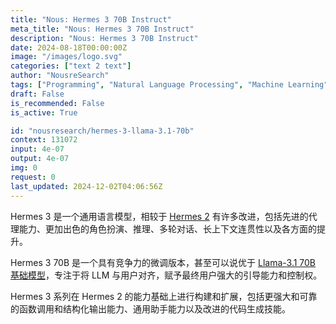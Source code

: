 ```yaml
---
title: "Nous: Hermes 3 70B Instruct"
meta_title: "Nous: Hermes 3 70B Instruct"
description: "Nous: Hermes 3 70B Instruct"
date: 2024-08-18T00:00:00Z
image: "/images/logo.svg"
categories: ["text 2 text"]
author: "NousreSearch"
tags: ["Programming", "Natural Language Processing", "Machine Learning", "Generative AI", "Chatbots"]
draft: False
is_recommended: False
is_active: True

id: "nousresearch/hermes-3-llama-3.1-70b"
context: 131072
input: 4e-07
output: 4e-07
img: 0
request: 0
last_updated: 2024-12-02T04:06:56Z
---
```


Hermes 3 是一个通用语言模型，相较于 [Hermes 2](/nousresearch/nous-hermes-2-mistral-7b-dpo) 有许多改进，包括先进的代理能力、更加出色的角色扮演、推理、多轮对话、长上下文连贯性以及各方面的提升。

Hermes 3 70B 是一个具有竞争力的微调版本，甚至可以说优于 [Llama-3.1 70B 基础模型](/meta-llama/llama-3.1-70b-instruct)，专注于将 LLM 与用户对齐，赋予最终用户强大的引导能力和控制权。

Hermes 3 系列在 Hermes 2 的能力基础上进行构建和扩展，包括更强大和可靠的函数调用和结构化输出能力、通用助手能力以及改进的代码生成技能。

